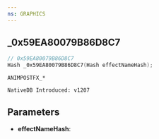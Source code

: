 ```yaml
---
ns: GRAPHICS
---
```

## _0x59EA80079B86D8C7

```c
// 0x59EA80079B86D8C7
Hash _0x59EA80079B86D8C7(Hash effectNameHash);
```

```
ANIMPOSTFX_*

NativeDB Introduced: v1207
```

## Parameters
* **effectNameHash**:
